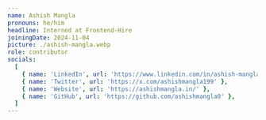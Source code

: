 ```yaml
---
name: Ashish Mangla
pronouns: he/him
headline: Interned at Frontend-Hire
joiningDate: 2024-11-04
picture: ./ashish-mangla.webp
role: contributor
socials:
  [
    { name: 'LinkedIn', url: 'https://www.linkedin.com/in/ashish-mangla1991/' },
    { name: 'Twitter', url: 'https://x.com/ashishmangla199' },
    { name: 'Website', url: 'https://ashishmangla.in/' },
    { name: 'GitHub', url: 'https://github.com/ashishmangla0' },
  ]
---
```

